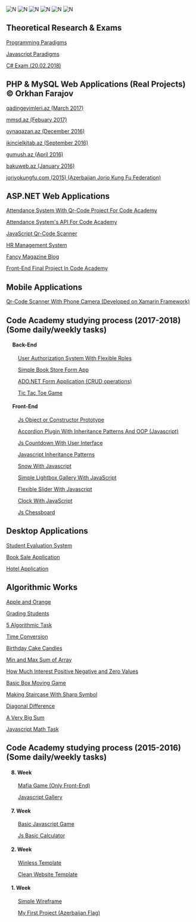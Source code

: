 ![N](https://drive.google.com/a/code.edu.az/uc?authuser=0&id=1B3vCSxstkjjb6U-1ZP2fNr5Vk5GdZ4nR&export=download)
![N](https://drive.google.com/a/code.edu.az/uc?authuser=0&id=1HxobGyOKtbtm2CXy9XRpEeE3MalUU-wk&export=download)
![N](https://drive.google.com/a/code.edu.az/uc?authuser=0&id=1IVNBcjjNhRgioBJKv6KqRxmx6_6rTCPm&export=download)
![N](https://drive.google.com/a/code.edu.az/uc?authuser=0&id=1c1scnWeixgYcKEFTQIGmfdbmAsxbVcaY&export=download)
![N](https://drive.google.com/a/code.edu.az/uc?authuser=0&id=1cjMz-ZLNO2lNLSqOUgCr5lEPnp1c1R29&export=download)
![N](https://drive.google.com/a/code.edu.az/uc?authuser=0&id=1xQo13BqhL_4OaV3CBqJCyTrBSvW-2Uwj&export=download)






## Theoretical Research & Exams
[Programming Paradigms](https://github.com/orkhankhf/ProgrammingParadigms "Programming Paradigms")

[Javascript Paradigms](https://github.com/orkhankhf/JavascriptParadigms "Javascript Paradigms")

[C# Exam (20.02.2018)](https://github.com/orkhankhf/C-sharp-Exam-Chapter-1-and-2 "C# Exam (20.02.2018)")





## PHP & MySQL Web Applications (Real Projects) :copyright: Orkhan Farajov
[qadingeyimleri.az (March 2017)](https://github.com/orkhankhf/qadingeyimleri.az_2017 "qadingeyimleri.az (March 2017)")

[mmsd.az (Febuary 2017)](https://github.com/orkhankhf/mmsd.az_2017 "mmsd.az (Febuary 2017)")

[oynaqazan.az (December 2016)](https://github.com/orkhankhf/oynaqazan.az_2016 "oynaqazan.az (December 2016)")

[ikincielkitab.az (September 2016)](https://github.com/orkhankhf/ikincielkitab.az_2016 "ikincielkitab.az (September 2016)")

[gumush.az (April 2016)](https://github.com/orkhankhf/gumush.az_2016 "gumush.az (April 2016)")

[bakuweb.az (January 2016)](https://github.com/orkhankhf/bakuweb.az_2016 "bakuweb.az (January 2016)")

[joriyokungfu.com (2015) (Azerbaijan Jorio Kung Fu Federation)](https://github.com/orkhankhf/joriyokungfu.com_2015 "joriyokungfu.com (2015) (Azerbaijan Jorio Kung Fu Federation)")






## ASP.NET Web Applications
[Attendance System With Qr-Code Project For Code Academy](https://github.com/orkhankhf/CodeAcademyAttendanceSystem "Attendance System Project For Code Academy")

[Attendance System's API For Code Academy](https://github.com/orkhankhf/CodeAcademyAttendanceSystemAPI "Attendance System's API For Code Academy")

[JavaScript Qr-Code Scanner](https://github.com/orkhankhf/JavaScript_Qr-Code_Scanner "JavaScript Qr-Code Scanner")

[HR Management System](https://github.com/orkhankhf/HR-Management-System "HR Management System")

[Fancy Magazine Blog](https://github.com/orkhankhf/Fancy_Magazine_18-02-2018 "Fancy Magazine Blog")

[Front-End Final Project In Code Academy](https://github.com/orkhankhf/FrontEndFinalProject "Front-End Final Project In Code Academy")







## Mobile Applications
[Qr-Code Scanner With Phone Camera (Developed on Xamarin Framework)](https://github.com/orkhankhf/Qr-Code_Scanner-With-Phone-Camera-on-Xamarin-Framework "Qr-Code Scanner With Phone Camera (Developed on Xamarin Framework)")






## Code Academy studying process (2017-2018) (Some daily/weekly tasks)
#### &nbsp;&nbsp;&nbsp;&nbsp; Back-End
&nbsp;&nbsp;&nbsp;&nbsp;&nbsp;&nbsp;&nbsp;&nbsp;[User Authorization System With Flexible Roles](https://github.com/orkhankhf/User_Authorization_System "User Authorization System With Flexible Roles")

&nbsp;&nbsp;&nbsp;&nbsp;&nbsp;&nbsp;&nbsp;&nbsp;[Simple Book Store Form App](https://github.com/orkhankhf/BookStore "Simple Book Store Form App")

&nbsp;&nbsp;&nbsp;&nbsp;&nbsp;&nbsp;&nbsp;&nbsp;[ADO.NET Form Application (CRUD operations)](https://github.com/orkhankhf/Basic-CRUD-With-ADO.NET "ADO.NET Form Application (CRUD operations)")

&nbsp;&nbsp;&nbsp;&nbsp;&nbsp;&nbsp;&nbsp;&nbsp;[Tic Tac Toe Game](https://github.com/orkhankhf/Tic-Tac-Toe-Game "Tic Tac Toe Game")

#### &nbsp;&nbsp;&nbsp;&nbsp; Front-End
&nbsp;&nbsp;&nbsp;&nbsp;&nbsp;&nbsp;&nbsp;&nbsp;[Js Object or Constructor Prototype](https://github.com/orkhankhf/Js-Object-or-Constructor-Prototype "Js Object or Constructor Prototype")

&nbsp;&nbsp;&nbsp;&nbsp;&nbsp;&nbsp;&nbsp;&nbsp;[Accordion Plugin With Inheritance Patterns And OOP (Javascript)](https://github.com/orkhankhf/Js-Accordion-Plugin-With-Inheritance-Patterns-And-OOP "Accordion Plugin With Inheritance Patterns And OOP (Javascript)")

&nbsp;&nbsp;&nbsp;&nbsp;&nbsp;&nbsp;&nbsp;&nbsp;[Js Countdown With User Interface](https://github.com/orkhankhf/Js-Countdown-With-UI "Js Countdown With User Interface")

&nbsp;&nbsp;&nbsp;&nbsp;&nbsp;&nbsp;&nbsp;&nbsp;[Javascript Inheritance Patterns](https://github.com/orkhankhf/Javascript-Inheritance-Patterns "Javascript Inheritance Patterns")

&nbsp;&nbsp;&nbsp;&nbsp;&nbsp;&nbsp;&nbsp;&nbsp;[Snow With Javascript](https://github.com/orkhankhf/Js-Snow "Snow With Javascript")

&nbsp;&nbsp;&nbsp;&nbsp;&nbsp;&nbsp;&nbsp;&nbsp;[Simple Lightbox Gallery With JavaScript](https://github.com/orkhankhf/Simple-Lightbox-Gallery-With-JavaScript "Simple Lightbox Gallery With JavaScript")

&nbsp;&nbsp;&nbsp;&nbsp;&nbsp;&nbsp;&nbsp;&nbsp;[Flexible Slider With Javascript](https://github.com/orkhankhf/Js-Flexible-Slider "Flexible Slider With Javascript")

&nbsp;&nbsp;&nbsp;&nbsp;&nbsp;&nbsp;&nbsp;&nbsp;[Clock With JavaScript](https://github.com/orkhankhf/Clock-With-JavaScript "Clock With JavaScript")

&nbsp;&nbsp;&nbsp;&nbsp;&nbsp;&nbsp;&nbsp;&nbsp;[Js Chessboard](https://github.com/orkhankhf/Js-Chessboard "Js Chessboard")








## Desktop Applications
[Student Evaluation System](https://github.com/orkhankhf/StudentEvaluationSystem "Student Evaluation System")

[Book Sale Application](https://github.com/orkhankhf/Book-Sale-App_06-01-2018 "Book Sale Application")

[Hotel Application](https://github.com/orkhankhf/HotelApp-11-01-2018- "Hotel Application")







## Algorithmic Works
[Apple and Orange](https://github.com/orkhankhf/Apple-and-Orange "Apple and Orange")

[Grading Students](https://github.com/orkhankhf/Grading-Students "Grading Students")

[5 Algorithmic Task](https://github.com/orkhankhf/Five-Console-Application-Task "5 Algorithmic Task")

[Time Conversion](https://github.com/orkhankhf/21-01-2018_Time-conversion "Time Conversion")

[Birthday Cake Candles](https://github.com/orkhankhf/21-01-2018_Birthday-cake-candles "Birthday Cake Candles")

[Min and Max Sum of Array](https://github.com/orkhankhf/21-01-2018_Mini-max-sum-of-array "Min and Max Sum of Array")

[How Much Interest Positive Negative and Zero Values](https://github.com/orkhankhf/17-01-2018_How-much-interest-positive-negative-and-zero-values "How Much Interest Positive Negative and Zero Values")

[Basic Box Moving Game](https://github.com/orkhankhf/17-01-2018_simple-C-Sharp-move-box-game "Basic Box Moving Game")

[Making Staircase With Sharp Symbol](https://github.com/orkhankhf/17-01-2018_Make-staircase-with-sharp-symbol "Making Staircase With Sharp Symbol")

[Diagonal Difference](https://github.com/orkhankhf/17-01-2018_Diagonal-Difference "Diagonal Difference")

[A Very Big Sum](https://github.com/orkhankhf/17-01-2018_A-Very-Big-Sum "A Very Big Sum")

[Javascript Math Task](https://github.com/orkhankhf/Js-Numbers-that-can-be-divided-three-and-not-divided-two "Javascript Math Task")








## Code Academy studying process (2015-2016) (Some daily/weekly tasks)
#### &nbsp;&nbsp;&nbsp;&nbsp;8. Week
&nbsp;&nbsp;&nbsp;&nbsp;&nbsp;&nbsp;&nbsp;&nbsp;[Mafia Game (Only Front-End)](https://github.com/orkhankhf/Mafia-Game "Mafia Game (Only Front-End)")

&nbsp;&nbsp;&nbsp;&nbsp;&nbsp;&nbsp;&nbsp;&nbsp;[Javascript Gallery](https://github.com/orkhankhf/Javascript-Gallery "Javascript Gallery")

#### &nbsp;&nbsp;&nbsp;&nbsp;7. Week
&nbsp;&nbsp;&nbsp;&nbsp;&nbsp;&nbsp;&nbsp;&nbsp;[Basic Javascript Game](https://github.com/orkhankhf/Basic-Javascript-Game-2016 "Basic Javascript Game")

&nbsp;&nbsp;&nbsp;&nbsp;&nbsp;&nbsp;&nbsp;&nbsp;[Js Basic Calculator](https://github.com/orkhankhf/Js-Basic-Calculator-2015 "Js Basic Calculator")

#### &nbsp;&nbsp;&nbsp;&nbsp;2. Week
&nbsp;&nbsp;&nbsp;&nbsp;&nbsp;&nbsp;&nbsp;&nbsp;[Winless Template](https://github.com/orkhankhf/Winless-Template-2015 "Winless Template")

&nbsp;&nbsp;&nbsp;&nbsp;&nbsp;&nbsp;&nbsp;&nbsp;[Clean Website Template](https://github.com/orkhankhf/Clean-Website-Template-2015 "Clean Website Template")

#### &nbsp;&nbsp;&nbsp;&nbsp;1. Week
&nbsp;&nbsp;&nbsp;&nbsp;&nbsp;&nbsp;&nbsp;&nbsp;[Simple Wireframe](https://github.com/orkhankhf/Simple-Wireframe-2015 "Simple Wireframe")

&nbsp;&nbsp;&nbsp;&nbsp;&nbsp;&nbsp;&nbsp;&nbsp;[My First Project (Azerbaijan Flag)](https://github.com/orkhankhf/My-First-Project-Azerbaijan-Flag "My First Project (Azerbaijan Flag)")




